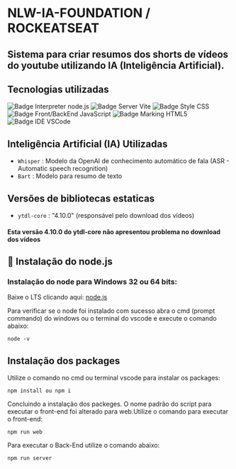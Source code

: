 # NLW-IA-FOUNDATION / ROCKEATSEAT

<h2>Sistema para criar resumos dos shorts de vídeos do youtube utilizando IA (Inteligência Artificial).</h2>

## Tecnologias utilizadas

![Badge Interpreter node.js](https://img.shields.io/badge/Interpreter-NODE.JS-brightgreen)
![Badge Server Vite](https://img.shields.io/badge/Server-Vite-purple)
![Badge Style CSS](https://img.shields.io/badge/Style-CSS-blue)
![Badge Front/BackEnd JavaScript](https://shields.io/badge/Front/BackEnd-JavaScript-yellow)
![Badge Marking HTML5](https://img.shields.io/badge/Marking-HTML5-orange)
![Badge IDE VSCode](https://img.shields.io/badge/IDE-VSCode-blue)

## Inteligência Artificial (IA) Utilizadas

- `Whisper` : Modelo da OpenAI de conhecimento automático de fala (ASR - Automatic speech recognition)
- `Bart` : Modelo para resumo de texto

## Versões de bibliotecas estaticas

- `ytdl-core` : "4.10.0" (responsável pelo download dos vídeos)

<h4>Esta versão 4.10.0 do ytdl-core não apresentou problema no download dos vídeos</h4>

## :hammer: Instalação do node.js

<h3>Instalação do node para Windows 32 ou 64 bits:</h3>

Baixe o LTS clicando aqui: [node.js](https://nodejs.org/pt-br/download)

Para verificar se o node foi instalado com sucesso abra o cmd (prompt commando) do windows ou o terminal do vscode e execute o comando abaixo:

```
node -v
```

## Instalação dos packages

Utilize o comando no cmd ou terminal vscode para instalar os packages:

```
npm install ou npm i
```

Concluindo a instalação dos packeges. O nome padrão do script para executar o front-end foi alterado para web.Utilize o comando para executar o front-end:

```
npm run web
```

Para executar o Back-End utilize o comando abaixo:

```
npm run server
```
